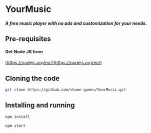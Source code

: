 # YourMusic

##### A free music player with no ads and customization for your needs.

## Pre-requisites

#### Get Node JS from
[https://nodejs.org/en/](https://nodejs.org/en/)

## Cloning the code
```bash
git clone https://github.com/shane-games/YourMusic.git
```

## Installing and running
```bash
npm install
```
```bash
npm start
```




